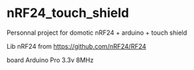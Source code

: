 # nRF24_touch_shield

Personnal project for domotic nRF24 + arduino + touch shield

Lib nRF24 from https://github.com/nRF24/RF24

board Arduino Pro 3.3v 8MHz

